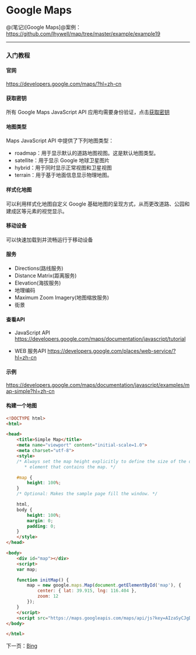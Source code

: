 Google Maps
====================

@(笔记)[Google Maps]@案例：https://github.com/lhywell/map/tree/master/example/example19

-------------------

### 入门教程

#### 官网
https://developers.google.com/maps/?hl=zh-cn

#### 获取密钥
所有 Google Maps JavaScript API 应用均需要身份验证，点击[获取密钥](https://developers.google.com/maps/documentation/javascript/get-api-key)

#### 地图类型
Maps JavaScript API 中提供了下列地图类型：

- roadmap：用于显示默认的道路地图视图。这是默认地图类型。
- satellite：用于显示 Google 地球卫星图片
- hybrid：用于同时显示正常视图和卫星视图
- terrain：用于基于地面信息显示物理地图。

#### 样式化地图
可以利用样式化地图自定义 Google 基础地图的呈现方式，从而更改道路、公园和建成区等元素的视觉显示。

#### 移动设备
可以快速加载到并流畅运行于移动设备

#### 服务
- Directions(路线服务)
- Distance Matrix(距离服务)
- Elevation(海拔服务)
- 地理编码
- Maximum Zoom Imagery(地图缩放服务)
- 街景


#### 查看API
- JavaScript API
https://developers.google.com/maps/documentation/javascript/tutorial

- WEB 服务API
https://developers.google.com/places/web-service/?hl=zh-cn

#### 示例
https://developers.google.com/maps/documentation/javascript/examples/map-simple?hl=zh-cn



#### 构建一个地图

```html
<!DOCTYPE html>
<html>

<head>
    <title>Simple Map</title>
    <meta name="viewport" content="initial-scale=1.0">
    <meta charset="utf-8">
    <style>
    /* Always set the map height explicitly to define the size of the div
       * element that contains the map. */

    #map {
        height: 100%;
    }
    /* Optional: Makes the sample page fill the window. */

    html,
    body {
        height: 100%;
        margin: 0;
        padding: 0;
    }
    </style>
</head>

<body>
    <div id="map"></div>
    <script>
    var map;

    function initMap() {
        map = new google.maps.Map(document.getElementById('map'), {
            center: { lat: 39.915, lng: 116.404 },
            zoom: 12
        });
    }
    </script>
    <script src="https://maps.googleapis.com/maps/api/js?key=AIzaSyCJgDmSHRPAE-USCCzW3Lnj5G1Fj2hjeqM&callback=initMap" async defer></script>
</body>

</html>
```
下一页：[Bing](https://github.com/lhywell/map/blob/master/docs/2.1README.md)